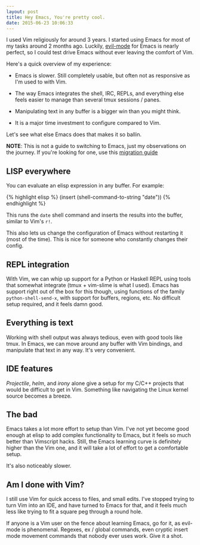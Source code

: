 ```yaml
---
layout: post
title: Hey Emacs, You're pretty cool.
date: 2015-06-23 10:06:33
---
```


I used Vim religiously for around 3 years. I started using Emacs for most of my
tasks around 2 months ago. Luckily,
[evil-mode](http://www.emacswiki.org/emacs/Evil) for Emacs is nearly perfect, so
I could test drive Emacs without ever leaving the comfort of Vim.

Here's a quick overview of my experience:

- Emacs is slower. Still completely usable, but often not as responsive as I'm
  used to with Vim.

- The way Emacs integrates the shell, IRC, REPLs, and everything else feels easier
  to manage than several tmux sessions / panes.

- Manipulating text in any buffer is a bigger win than you might think.

- It is a major time investment to configure compared to Vim.

Let's see what else Emacs does that makes it so ballin.

**NOTE**: This is not a guide to switching to Emacs, just my observations on the
journey. If you're looking for one, use this
[migration guide](http://juanjoalvarez.net/es/detail/2014/sep/19/vim-emacsevil-chaotic-migration-guide/)

## LISP everywhere

You can evaluate an elisp expression in any buffer. For example:

{% highlight elisp %}
(insert (shell-command-to-string "date"))
{% endhighlight %}

This runs the `date` shell command and inserts the results into the buffer,
similar to Vim's `r!`.

This also lets us change the configuration of Emacs without restarting it (most
of the time). This is nice for someone who constantly changes their config.

## REPL integration

With Vim, we can whip up support for a Python or Haskell REPL using tools that
somewhat integrate (tmux + vim-slime is what I used). Emacs has support right
out of the box for this though, using functions of the family
`python-shell-send-x`, with support for buffers, regions, etc. No difficult
setup required, and it feels damn good.

## Everything is text

Working with shell output was always tedious, even with good tools like tmux. In
Emacs, we can move around any buffer with Vim bindings, and manipulate that text
in any way. It's very convenient.

## IDE features

*Projectile*, *helm*, and *irony* alone give a setup for my C/C++ projects that would
be difficult to get in Vim. Something like navigating the Linux kernel source
becomes a breeze.

## The bad

Emacs takes a lot more effort to setup than Vim. I've not yet become good enough
at elisp to add complex functionality to Emacs, but it feels so much better than
Vimscript hacks. Still, the Emacs learning curve is definitely higher than the
Vim one, and it will take a lot of effort to get a comfortable setup.

It's also noticeably slower.

## Am I done with Vim?

I still use Vim for quick access to files, and small edits. I've stopped trying
to turn Vim into an IDE, and have turned to Emacs for that, and it feels much
less like trying to fit a square peg through a round hole.

If anyone is a Vim user on the fence about learning Emacs, go for it, as
evil-mode is phenomenal. Regexes, ex / global commands, even cryptic insert mode
movement commands that nobody ever uses work. Give it a shot.
